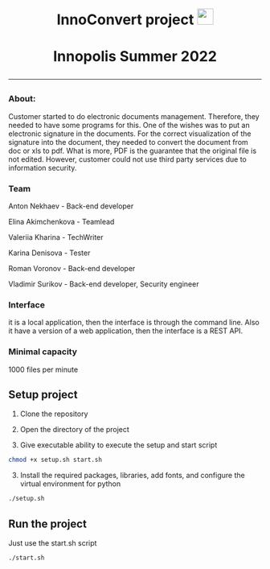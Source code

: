<h1 align="center">InnoConvert project</a> 
<img src="https://github.com/blackcater/blackcater/raw/main/images/Hi.gif" height="32"/></h1>
<h1 align="center">Innopolis Summer 2022</a> 

___
### About:
Customer started to do electronic documents management. Therefore, they needed to have some programs for this. One of the wishes was to put an electronic signature in the documents. For the correct visualization of the signature into the document, they needed to convert the document from doc or xls to pdf. What is more, PDF is the guarantee that the original file is not edited. However, customer could not use third party services due to information security.

### Team
Anton Nekhaev - Back-end developer

Elina Akimchenkova - Teamlead

Valeriia Kharina - TechWriter

Karina Denisova - Tester

Roman Voronov - Back-end developer 

Vladimir Surikov - Back-end developer, Security engineer

### Interface
it is a local application, then the interface is through the command line. 
Also it have a version of a web application, then the interface is a REST API.

### Minimal capacity
1000 files per minute

## Setup project

1. Clone the repository

2. Open the directory of the project

2. Give executable ability to execute the setup and start script
``` bash
chmod +x setup.sh start.sh
```

3. Install the required packages, libraries, add fonts, and configure the virtual environment for python
```bash 
./setup.sh
```

## Run the project
Just use the start.sh script
```bash 
./start.sh
```
